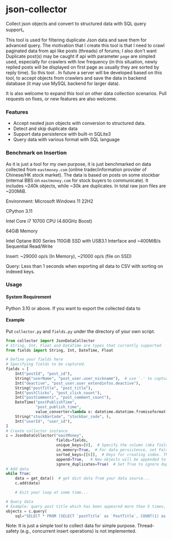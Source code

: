# json-collector
Collect json objects and convert to structured data with SQL query support。


This tool is used for filtering duplicate Json data and save them for advanced query.
The motivation that I create this tool is that I need to crawl paginated data from api like posts (threads) of forums; I also don't want 
Duplicate post(s) may be caught if api with parameter `page` are simpled used, especially for crawlers with low frequency 
(in this situation, newly replied posts will be displayed on first page as usually they are sorted by reply time). 
So this tool . In future a server will be developed based on this tool, to accept objects from crawlers and save the data
in backend database (it may use MySQL backend for larger data).

It is also welcome to expand this tool on other data collection scenarios. 
Pull requests on fixes, or new features are also welcome.

### Features
+ Accept nested json objects with conversion to structured data.
+ Detect and skip duplicate data
+ Support data persistence with built-in SQLite3
+ Query data with various format with SQL language



### Benchmark on Insertion
As it is just a tool for my own purpose, it is just benchmarked on data collected from `eastmoney.com` 
(online trader/information provider of Chinese/HK stock market). The data is based on posts on some stockbar 
(internal BBS on `eastmoney.com` for stock buyers to communicate).
It includes ~240k objects, while ~30k are duplicates. In total raw json files are ~200MiB.

Environment:
Microsoft Windows 11 22H2

CPython 3.11

Intel Core i7 10700 CPU (4.60GHz Boost) 

64GiB Memory

Intel Optane 800 Series 110GiB SSD with USB3.1 Interface and ~400MiB/s Sequential Read/Write

Insert: ~29000 op/s (In Memory), ~21000 op/s (file on SSD)

Query: Less than 1 seconds when exporting all data to CSV with sorting on indexed keys.



### Usage
#### System Requirement
Python 3.10 or above. If you want to export the collected data to 
#### Example
Put `collector.py` and `fields.py` under the directory of your own script. 
```Python
from collector import JsonDataCollector
# String, Int, Float and DataTime are types that currently supported
from fields import String, Int, DateTime, Float

# Define your fields here
# Specifying fields to be captured.
fields = [
    Int("postId", "post_id"),
    String("userName", "post_user.user_nickname"),  # use '.' to capture nested json attributes
    Int("deactive", "post_user.user_extendinfos.deactive"),
    String("postTitle", "post_title"),
    Int("postClicks", "post_click_count"),
    Int("postComments", "post_comment_count"),
    DateTime("postPublishTime",
             "post_publish_time",
             value_converter=lambda x: datetime.datetime.fromisoformat(x)),
    String("stockBarCode", "stockbar_code", ), 
    Int("userId", "user_id"),
]
# Create collector instance
c = JsonDataCollector("eastMoney",
                      fields=fields,
                      unique_keys=[0],  # Specify the column (aka field, or key) for duplicate detection (usually ID field)
                      in_memory=True,  # For data persistence, set False to use file storage. Insert performance will be decreased.
                      sorted_keys=[[6]],  # Keys for creating index. This will speedup performance for queries, but slow down the insert operations.
                      append=True,   # New objects will be appended to the backend sqlite database if True. Otherwise, an empty table will be created (old data will be lose!).
                      ignore_duplicates=True)  # Set True to ignore duplicate objects according to unique_keys.
# Add data
while True:
    data = get_data()  # get dict data from your data source...
    c.add(data)

    # Exit your loop at some time...

# Query data
# Example: query post title which has been appeared more than 5 times, ordered by click count descendingly.
objects = c.query(
    sql="SELECT * FROM (SELECT `postTitle` as `PostTitle`, COUNT(1) as `PostCount`, SUM(`postClicks`) as `ClickCount`, SUM(`postComments`) as `ReplyCount` FROM eastMoney  GROUP BY `PostTitle`) WHERE `PostCount` > 5 ORDER BY `ClickCount` DESC")
```

Note: It is just a simple tool to collect data for simple purpose. Thread-safety (e.g., concurrent insert operations) is not implemented.

